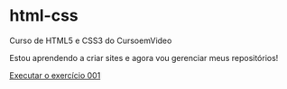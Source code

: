# html-css
 Curso de HTML5 e CSS3 do CursoemVideo

Estou aprendendo a criar sites e agora vou gerenciar meus repositórios!

<a href="http://danielgessolo.github.io/html-css/exercicios/ex001/index.html"> Executar o exercício 001 </a>